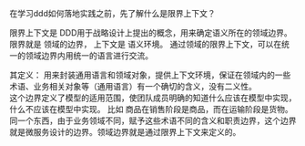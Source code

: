 在学习ddd如何落地实践之前，先了解什么是限界上下文？

限界上下文是 DDD用于战略设计上提出的概念，用来确定语义所在的领域边界。  
限界就是 领域的边界， 上下文是 语义环境。 通过领域的限界上下文，可以在统一的领域边界内用统一的语言进行交流。  

其定义： 用来封装通用语言和领域对象，提供上下文环境，保证在领域内的一些术语、业务相关对象等（通用语言）有一个确切的含义，没有二义性。  
这个边界定义了模型的适用范围，使团队成员明确的知道什么应该在模型中实现，什么不应该在模型中实现。 比如 商品在销售阶段是商品，而在运输阶段是货物。同一个东西，由于业务领域不同，赋予这些术语不同的含义和职责边界，这个边界就是微服务设计的边界。领域边界就是通过限界上下文来定义的。



